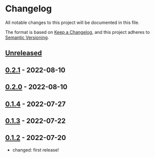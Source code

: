 # Changelog

All notable changes to this project will be documented in this file.

The format is based on [Keep a Changelog](https://keepachangelog.com/en/1.0.0/),
and this project adheres to [Semantic Versioning](https://semver.org/spec/v2.0.0.html).

## [Unreleased]

## [0.2.1] - 2022-08-10

## [0.2.0] - 2022-08-10

## [0.1.4] - 2022-07-27

## [0.1.3] - 2022-07-22

## [0.1.2] - 2022-07-20

- changed: first release!

[Unreleased]: https://github.com/giantswarm/operational-load-exporter/compare/v0.2.1...HEAD
[0.2.1]: https://github.com/giantswarm/operational-load-exporter/compare/v0.2.0...v0.2.1
[0.2.0]: https://github.com/giantswarm/operational-load-exporter/compare/v0.1.4...v0.2.0
[0.1.4]: https://github.com/giantswarm/operational-load-exporter/compare/v0.1.3...v0.1.4
[0.1.3]: https://github.com/giantswarm/operational-load-exporter/compare/v0.1.2...v0.1.3
[0.1.2]: https://github.com/giantswarm/operational-load-exporter/releases/tag/v0.1.2
